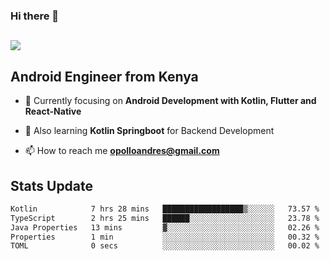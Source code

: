 ### Hi there 👋
<h2 align="left"><img src="https://readme-typing-svg.herokuapp.com?color='blue'&lines=I'm+Andrew+Opollo😊;Welcome+to+my+Github😜"> </h2>

## Android Engineer from Kenya


- 🌱 Currently focusing on **Android Development with Kotlin, Flutter and React-Native**

- 🔭 Also learning **Kotlin Springboot** for Backend Development

- 📫 How to reach me **opolloandres@gmail.com**


## Stats Update
<!--START_SECTION:waka-->

```txt
Kotlin            7 hrs 28 mins   ██████████████████▒░░░░░░   73.57 %
TypeScript        2 hrs 25 mins   ██████░░░░░░░░░░░░░░░░░░░   23.78 %
Java Properties   13 mins         ▓░░░░░░░░░░░░░░░░░░░░░░░░   02.26 %
Properties        1 min           ░░░░░░░░░░░░░░░░░░░░░░░░░   00.32 %
TOML              0 secs          ░░░░░░░░░░░░░░░░░░░░░░░░░   00.02 %
```

<!--END_SECTION:waka-->


